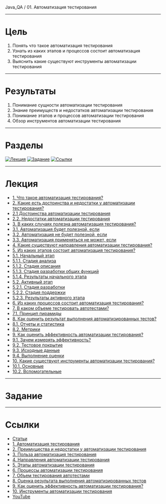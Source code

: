 Java_QA / 01. Автоматизация тестирования

***

# Цель

1. Понять что такое автоматизация тестирования
2. Узнать из каких этапов и процессов состоит автоматизация тестирования
3. Выяснить какие существуют инструменты автоматизации тестирования

***

# Результаты 

1. Понимание сущности автоматизации тестирования
2. Знание преимуществ и недостатков автоматизации тестирования
3. Понимание этапов и процессов автоматизации тестирования
4. Обзор инструментов автоматизации тестирования

***

# Разделы

[![Лекция](https://img.shields.io/badge/-Лекция-ee99ff)](1.%20Лекция.md)
[![Задание](https://img.shields.io/badge/-Задание-99ffee)](2.%20Задание.md)
[![Ссылки](https://img.shields.io/badge/-Ссылки-ffee99)](3.%20Ссылки.md)

***

# Лекция

* [1. Что такое автоматизация тестирования?](#1-что-такое-автоматизация-тестирования)
* [2. Какие есть достоинства и недостатки у автоматизации тестирования?](#2-какие-есть-достоинства-и-недостатки-у-автоматизации-тестирования)
* [2.1 Достоинства автоматизации тестирования](#21-достоинства-автоматизации-тестирования)
* [2.2. Недостатки автоматизации тестирования](#22-недостатки-автоматизации-тестирования)
* [3. В каких случаях полезна автоматизация тестирования?](#3-в-каких-случаях-полезна-автоматизация-тестирования)
* [3.1. Автоматизация будет полезной, если](#31-автоматизация-будет-полезной-если)
* [3.2. Автоматизация не будет полезной, если](#32-автоматизация-не-будет-полезной-если)
* [3.3. Автоматизация применяться не может, если](#32-автоматизация-не-будет-полезной-если)
* [4. Какие существуют направления автоматизации тестирования?](#4-какие-существуют-направления-автоматизации-тестирования)
* [5. Из каких этапов состоит автоматизация тестирования?](#5-из-каких-этапов-состоит-автоматизация-тестирования)
* [5.1. Начальный этап](#51-начальный-этап)
* [5.1.1. Стадия анализа](#511-стадия-анализа)
* [5.1.2. Стадия описания](#512-стадия-описания)
* [5.1.3. Стадия разработки общих функций](#513-стадия-разработки-общих-функций)
* [5.1.4. Результаты начального этапа](#514-результаты-начального-этапа)
* [5.2. Активный этап](#52-активный-этап)
* [5.2.1. Стадия разработки](#521-стадия-разработки)
* [5.2.2. Стадия поддержки](#522-стадия-поддержки)
* [5.2.3. Результаты активного этапа](#523-результаты-активного-этапа)
* [6. Из каких процессов состоит автоматизация тестирования?](#6-из-каких-процессов-состоит-автоматизация-тестирования)
* [7. В каком объеме тестировать автотестами?](#7-в-каком-объеме-тестировать-автотестами)
* [7.1. Принцип пирамиды](#71-принцип-пирамиды)
* [8. Как оценить результат выполнения автоматизированных тестов?](#8-как-оценить-результат-выполнения-автоматизированных-тестов)
* [8.1. Отчеты и статистика](#81-отчеты-и-статистика)
* [8.2. Метрики](#82-метрики)
* [9. Как оценить эффективность автоматизации тестирования?](#9-как-оценить-эффективность-автоматизации-тестирования)
* [9.1. Зачем измерять эффективность?](#91-зачем-измерять-эффективность)
* [9.2. Тестовое покрытие](#92-тестовое-покрытие)
* [9.3. Исходные данные](#93-исходные-данные)
* [9.4. Выполнение оценки](#94-выполнение-оценки)
* [10. Какие существуют инструменты автоматизации тестирования?](#10-какие-существуют-инструменты-автоматизации-тестирования)
* [10.1. Основные](#101-основные)
* [10.2. Вспомогательные](#102-вспомогательные)

***

# Задание



***

# Ссылки

* [Статьи](#статьи)
* [1. Автоматизация тестирования](#1-автоматизация-тестирования)
* [2. Преимущества и недостатки у автоматизации тестирования](#2-преимущества-и-недостатки-у-автоматизации-тестирования)
* [3. Польза автоматизация тестирования](#3-польза-автоматизация-тестирования)
* [4. Направления автоматизации тестирования](#4-направления-автоматизации-тестирования)
* [5. Этапы автоматизации тестирования](#5-этапы-автоматизации-тестирования)
* [6. Процессы автоматизации тестирования](#6-процессы-автоматизации-тестирования)
* [7. Объем тестирования автотестами](#7-объем-тестирования-автотестами)
* [8. Оценка результата выполнения автоматизированных тестов](#8-оценка-результата-выполнения-автоматизированных-тестов)
* [9. Как оценить эффективность автоматизации тестирования?](#9-как-оценить-эффективность-автоматизации-тестирования)
* [10. Инструменты автоматизации тестирования](#10-инструменты-автоматизации-тестирования)
* [YouTube](#youtube)